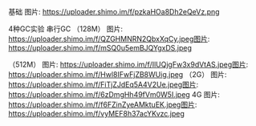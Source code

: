 基础
图片: https://uploader.shimo.im/f/pzkaHOa8Dh2eQeVz.png

4种GC实验
串行GC  （128M）
图片: https://uploader.shimo.im/f/QZGHMNRN2QbxXqCy.jpeg图片: https://uploader.shimo.im/f/mSQ0u5emBJQYgxDS.jpeg

（512M）
图片: https://uploader.shimo.im/f/IlUQjgFw3x9dVtAS.jpeg图片: https://uploader.shimo.im/f/Hwl8IFwFjZB8WUig.jpeg
  （2G）
图片: https://uploader.shimo.im/f/FiTjZJdEq5A4V2Ue.jpeg图片: https://uploader.shimo.im/f/6zDmgHh49fVm0W5I.jpeg
4G
图片: https://uploader.shimo.im/f/f6FZinZyeAMktuEK.jpeg图片: https://uploader.shimo.im/f/vyMEF8h37acYKvzc.jpeg



